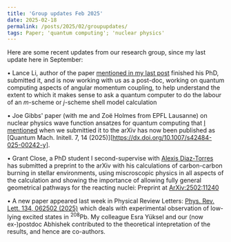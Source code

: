 ```yaml
---
title: 'Group updates Feb 2025'
date: 2025-02-18
permalink: /posts/2025/02/groupupdates/
tags: Paper; 'quantum computing'; 'nuclear physics'
---
```


Here are some recent updates from our research group, since my last update here in September:

• Lance Li, author of the paper [mentioned in my last post](https://pdstevenson.github.io/posts/2024/11/epjspaper/) finished his PhD, submitted it, and is now working with us as a post-doc, working on quantum computing aspects of angular momentum coupling, to help understand the extent to which it makes sense to ask a quantum computer to do the labour of an $m$-scheme or $j$-scheme shell model calculation

• Joe Gibbs' paper (with me and Zoë Holmes from EPFL Lausanne) on nuclear physics wave function ansatzes for quantum computing that [I mentioned](https://pdstevenson.github.io/posts/2024/03/paper-updates/) when we submittied it to the arXiv has now been published as [Quantum Mach. Initell. 7, 14 (2025)][https://dx.doi.org/10.1007/s42484-025-00242-y].

• Grant Close, a PhD student I second-supervise with [Alexis Diaz-Torres](https://www.surrey.ac.uk/people/alexis-diaz-torres) has submitted a preprint to the arXiv with his calculations of carbon-carbon burning in stellar environments, using miscroscopic physics in all aspects of the calculation and showing the importance of allowing fully general geometrical pathways for the reacting nuclei: Preprint at [ArXiv:2502:11240](https://arxiv.org/abs/2502.11240)

• A new paper appeared last week in Physical Review Letters: [Phys. Rev. Lett. 134, 062502 (2025)](https://dx.doi.org/10.1103/PhysRevLett.134.062502) which deals with experimental observation of low-lying excited states in <sup>208</sup>Pb.  My colleague Esra Yüksel and our (now ex-)postdoc Abhishek contributed to the theoretical intepretation of the results, and hence are co-authors. 
